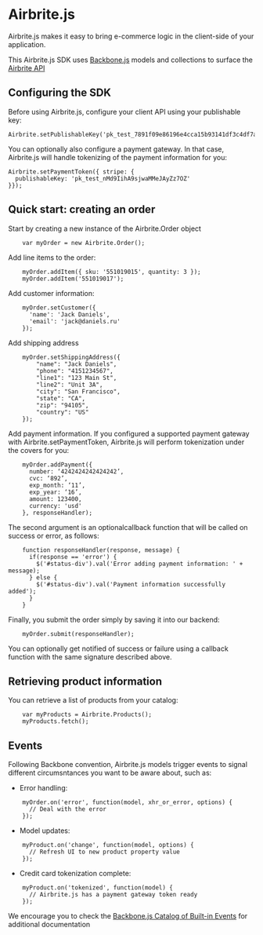 Airbrite.js
===========

Airbrite.js makes it easy to bring e-commerce logic in the client-side
of your application.

This Airbrite.js SDK uses [Backbone.js](http://backbonejs.org/)
 models and collections to surface the [Airbrite
API](https://github.com/airbrite/airbrite-api)

## Configuring the SDK

Before using Airbrite.js, configure your client API using your publishable
key:

    Airbrite.setPublishableKey('pk_test_7891f09e86196e4cca15b93141df3c4df7a92063');

You can optionally also configure a payment gateway. In that case,
Airbrite.js will handle tokenizing of the payment information for you:

    Airbrite.setPaymentToken({ stripe: {
      publishableKey: 'pk_test_nMd9IihA9sjwaMMeJAyZz7OZ'
    }});

## Quick start: creating an order

Start by creating a new instance of the Airbrite.Order object

```
    var myOrder = new Airbrite.Order();
```

Add line items to the order:

```
    myOrder.addItem({ sku: '551019015', quantity: 3 });
    myOrder.addItem('551019017');
```

Add customer information:

```
    myOrder.setCustomer({
      'name': 'Jack Daniels',
      'email': 'jack@daniels.ru'
    });
```

Add shipping address

```
    myOrder.setShippingAddress({
        "name": "Jack Daniels",
        "phone": "4151234567",
        "line1": "123 Main St",
        "line2": "Unit 3A",
        "city": "San Francisco",
        "state": "CA",
        "zip": "94105",
        "country": "US"
    });
```

Add payment information. If you configured a supported payment gateway
with Airbrite.setPaymentToken, Airbrite.js will perform tokenization
under the covers for you:

```
    myOrder.addPayment({
      number: ‘4242424242424242’,
      cvc: ‘892’,
      exp_month: ‘11’,
      exp_year: ‘16’,
      amount: 123400,
      currency: 'usd'
    }, responseHandler);
```

The second argument is an optionalcallback function that will be
called on success or error, as follows:

```
    function responseHandler(response, message) {
      if(response == 'error') {
        $('#status-div').val('Error adding payment information: ' + message);
      } else {
        $('#status-div').val('Payment information successfully added');
      }
    }
```

Finally, you submit the order simply by saving it into our backend:

```
    myOrder.submit(responseHandler);
```

You can optionally get notified of success or failure using a callback
function with the same signature described above.

## Retrieving product information

You can retrieve a list of products from your catalog:

```
    var myProducts = Airbrite.Products();
    myProducts.fetch();
```

## Events

Following Backbone convention, Airbrite.js models trigger events to
signal different circumsntances you want to be aware about, such as:

 - Error handling:

```
    myOrder.on('error', function(model, xhr_or_error, options) {
      // Deal with the error
    });
```

 - Model updates:

```
    myProduct.on('change', function(model, options) {
      // Refresh UI to new product property value
    });
```

 - Credit card tokenization complete:

```
    myProduct.on('tokenized', function(model) {
      // Airbrite.js has a payment gateway token ready
    });
```

We encourage you to check the [Backbone.js Catalog of Built-in
Events](http://backbonejs.org/#Events-catalog) for additional
documentation
